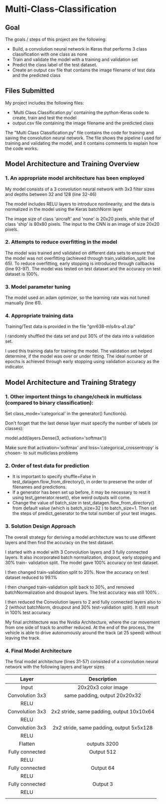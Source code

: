 # Multi-Class-Classification

## Goal

The goals / steps of this project are the following:
* Build, a convolution neural network in Keras that performs 3 class classification with one class as none
* Train and validate the model with a training and validation set
* Predict the class label of the test dataset.
* Create an output csv file that contains the image filename of test data and the predicted class


## Files Submitted

My project includes the following files:
* 'Multi Class Classification.py' containing the python-Keras code to create, train and test the model
* output.csv file containing the image filename and the predicted class

The "Multi Class Classification.py" file contains the code for training and saving the convolution neural network. The file shows the pipeline I used for training and validating the model, and it contains comments to explain how the code works.

## Model Architecture and Training Overview

### 1. An appropriate model architecture has been employed

My model consists of a 3 convolution neural network with 3x3 filter sizes and depths between 32 and 128 (line 32-46) 

The model includes RELU layers to introduce nonlinearity, and the data is normalized in the model using the Keras batchNorm layer

The image size of class 'aircraft' and 'none' is 20x20 pixels, while that of class 'ship' is 80x80 pixels. The input to the CNN is an image of size 20x20 pixels.

### 2. Attempts to reduce overfitting in the model

The model was trained and validated on different data sets to ensure that the model was not overfitting (achieved through train_validation_split: line 65). To reduce overfitting, early stopping is introduced through callbacks (line 93-97). The model was tested on test dataset and the accuracy on test dataset is 100%.

### 3. Model parameter tuning

The model used an adam optimizer, so the learning rate was not tuned manually (line 61).

### 4. Appropriate training data

Training/Test data is provided in the file "gnr638-mls4rs-a1.zip"

I randomly shuffled the data set and put 30% of the data into a validation set. 

I used this training data for training the model. The validation set helped determine, if the model was over or under fitting. The ideal number of epochs is achieved through early stopping using validation accuracy as the indicator.

## Model Architecture and Training Strategy

### 1. Other importent things to change/check in multiclass (compared to binary classification):

Set class_mode='categorical' in the generator() function(s).

Don't forget that the last dense layer must specify the number of labels (or classes):

model.add(layers.Dense(3, activation='softmax'))

Make sure that activation='softmax' and loss='categorical_crossentropy' is chosen- to suit multiclass problems

### 2. Order of test data for prediction
* It is important to specify shuffle=False in test_datagen.flow_from_directory(), in order to preserve the order of filenames and predictions.
* If a generator has been set up before, it may be necessary to rest it using test_generator.reset(), else weird outputs will come.
* Change the value of batch_size in test_datagen.flow_from_directory() from default value (which is batch_size=32 ) to batch_size=1. Then set the steps of predict_generator to the total number of your test images.

### 3. Solution Design Approach

The overall strategy for deriving a model architecture was to use different layers and then find the accuracy on the test dataset.

I started with a model with 3 Convolution layers and 3 fully connected layers. It also incorporated batch normalization, dropout, early stopping and 30% train- validation split. The model gave 100% accuracy on test dataset.

I then changed train-validation split to 20%. Now the accuracy on test dataset reduced to 99.1%

I then changed train-validation split back to 30%, and removed batchNormalization and droupout layers. The test accuracy was still 100% .

I then reduced the Convolution layers to 2 and fully connected layers also to 2 (without batchNorm, droupout and 30% test-validation split). It still result in 100% test accuracy

My final archtitecture was the Nvidia Architecture, where the car movement from one side of track to another reduced. At the end of the process, the vehicle is able to drive autonomously around the track (at 25 speed) without leaving the track.

### 4. Final Model Architecture

The final model architecture (lines 31-57) consisted of a convolution neural network with the following layers and layer sizes 

| Layer         		|     Description	        					            | 
|:-----------------:|:---------------------------------------------:| 
| Input         		| 20x20x3 color image   						            | 
| Convolution 3x3   | same padding, output 20x20x32 	              |
| RELU					    |												                        |
| Convolution 3x3   | 2x2 stride, same padding, output 10x10x64 	  |
| RELU					    |												                        |
| Convolution 3x3		| 2x2 stride, same padding, output 5x5x128      |
| RELU					    |												                        |
| Flatten				    | outputs 3200 								                  |
| Fully connected		| Output 512        							              |
| RELU					    |												                        |
| Fully connected		| Output 64 									                  |
| RELU					    |												                        |
| Fully connected		| Output 3                                      |
| RELU					    |												                        |
|						        |												                        |







